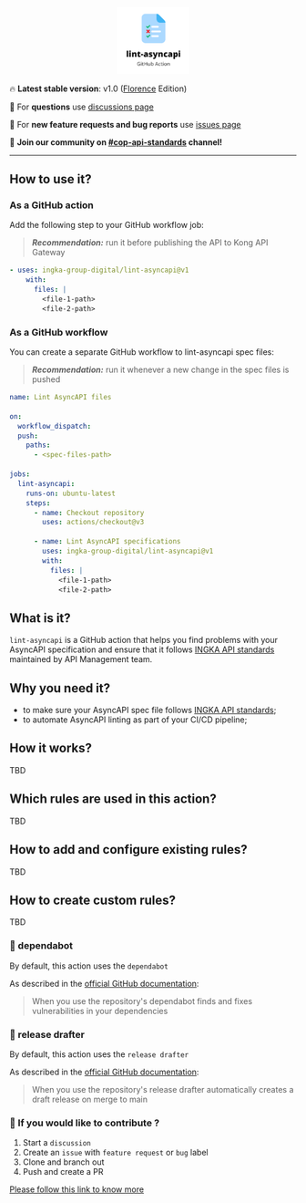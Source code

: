 <p align="center">
  <img width="25%" height="25%" src="./assets/logo.svg">
</p>

🔥 **Latest stable version**: v1.0 ([Florence](https://en.wikipedia.org/wiki/Florence) Edition)

🤔 For **questions** use [discussions page](https://github.com/ingka-group-digital/lint-asyncapi/discussions)

📃 For **new feature requests and bug reports** use [issues page](https://github.com/ingka-group-digital/lint-asyncapi/issues)

🙌 **Join our community on [#cop-api-standards](https://ingka.slack.com/archives/C0485JDACH1) channel!**

---

## How to use it?

### As a GitHub action

Add the following step to your GitHub workflow job:

> **_Recommendation:_** run it before publishing the API to Kong API Gateway

```yaml
- uses: ingka-group-digital/lint-asyncapi@v1
    with:
      files: |
        <file-1-path>
        <file-2-path>
```

### As a GitHub workflow

You can create a separate GitHub workflow to lint-asyncapi spec files:

> **_Recommendation:_** run it whenever a new change in the spec files is pushed

```yaml
name: Lint AsyncAPI files

on:
  workflow_dispatch:
  push:
    paths:
      - <spec-files-path>

jobs:
  lint-asyncapi:
    runs-on: ubuntu-latest
    steps:
      - name: Checkout repository
        uses: actions/checkout@v3

      - name: Lint AsyncAPI specifications
        uses: ingka-group-digital/lint-asyncapi@v1
        with:
          files: |
            <file-1-path>
            <file-2-path>
```

## What is it?

`lint-asyncapi` is a GitHub action that helps you find problems with your AsyncAPI specification and ensure that it follows [INGKA API standards](https://github.com/ingka-group-digital/api-standards/blob/main/docs/EventAPI/README.md) maintained by API Management team.

## Why you need it?

- to make sure your AsyncAPI spec file follows [INGKA API standards](https://github.com/ingka-group-digital/api-standards/blob/main/docs/EventAPI/README.md);
- to automate AsyncAPI linting as part of your CI/CD pipeline;

## How it works?

TBD

## Which rules are used in this action?

TBD

## How to add and configure existing rules?

TBD

## How to create custom rules?

TBD

### :key: dependabot

By default, this action uses the `dependabot`

As described in the [official GitHub documentation](https://github.com/dependabot/dependabot-core):

> When you use the repository's dependabot finds and fixes vulnerabilities in your dependencies

### :key: release drafter

By default, this action uses the `release drafter`

As described in the [official GitHub documentation](https://github.com/marketplace/actions/release-drafter):

> When you use the repository's release drafter automatically creates a draft release on merge to main

### :pray: If you would like to contribute ?

1. Start a `discussion`
2. Create an `issue` with `feature request` or `bug` label
3. Clone and branch out
4. Push and create a PR

[Please follow this link to know more](https://github.com/ingka-group-digital/lint-asyncapi)
